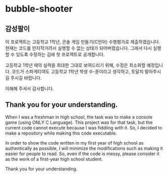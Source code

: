 # bubble-shooter

## 감성팔이
이 프로젝트는 고등학교 1학년, 콘솔 게임 만들기(C언어) 수행평가로 제출하였습니다.
현재는 코드를 만지작거려서 실행할 수 없는 상태가 되어버렸습니다.
그래서 다시 실행할 수 있도록 수정하는 김에 첫 프로젝트로 공개합니다.

고등학교 1학년 때의 실력을 최대한 그대로 보여드리기 위해, 수정은 최소화할 예정입니다.
코드가 스파게티여도 고등학교 1학년 학생 수-쥰이라고 생각하고, 토달지 말아주시길 주시길 바랍니다.

이해해 주셔서 감사합니다.

## Thank you for your understanding.
When I was a freshman in high school, the task was to make a console game (using ONLY C Language).
This project was for that task, but the current code cannot execute because I was fiddling with it.
So, I decided to make a repository while making this code executable.

In order to show the code written in my first year of high school as authentically as possible,
I will minimize the modifications such as making it easier for people to read.
So, even if the code is messy, please consider it as the work of a first-year high school student.

Thank you for your understanding.
